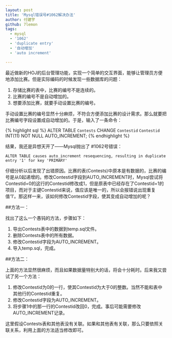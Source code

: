 ```yaml
---
layout: post
title: 'Mysql错误号#1062解决办法'
author: 付建宇
github: 7lemon
tags:
  - mysql
  - '1062'
  - 'duplicate entry'
  - '自动增加'
  - 'auto increment'

---
```


最近做新的HOJ的后台管理功能，实现一个简单的交互界面，能够让管理员方便地添加比赛。但是实际编码的时候发现一些数据库的问题：


 1. 存储比赛的表中，比赛的编号不是连续的。
 1. 比赛的编号不是自动增加的。
 1. 想要添加比赛，就要手动设置比赛的编号。


手动设置比赛的编号显然十分麻烦，不符合方便添加比赛的设计需求。那么就要把比赛编号字段设置成自动增加的。于是，输入了一条命令：

{% highlight sql %}
ALTER TABLE `Contests` CHANGE `Contestid` `Contestid` INT(11) NOT NULL AUTO_INCREMENT;
{% endhighlight %}

结果，我还是异想天开了——Mysql抛出了 #1062号错误：

	ALTER TABLE causes auto_increment resequencing, resulting in duplicate entry '1' for key 'PRIMARY'

仔细分析以后发现了出错原因。比赛的表(Contests)中原本是有数据的，比赛的编号是从0起递增的。修改Contestid字段到AUTO_INCREMENT时，Mysql尝试将Contestid=0的这行的Contestid修改成1，但是原表中已经存在了Contestid=1的项目，而对于主键Contestid来说，值应该是唯一的，所以会报错说出现重复值‘1’。那这样一来，该如何修改Contestid字段，使其变成自动增加的呢？

##方法一：

找出了这么一个愚钝的方法，步骤如下：


 1. 导出Contests表中的数据到temp.sql文件。
 1. 删除Contests表中的所有数据。
 1. 修改Contestid字段为AUTO_INCREMENT。
 1. 导入temp.sql，完成。


##方法二：

上面的方法显然很麻烦，而且如果数据量特别大的话，将会十分耗时。后来我又尝试了另一个方法：


 1. 修改Contestid为0的一行，使其Contestid为大于0的整数。当然不能和表中其他行的Contestid重复。
 1. 修改Contestid字段为AUTO_INCREMENT。
 1. 将步骤1中的那一行的Contestid改回0，完成。事后可能需要修改AUTO_INCREMENT记录。


这里假设Contests表和其他表没有关联。如果和其他表有关联，那么只要依照关联关系，利用上面的方法适当修改即可。
